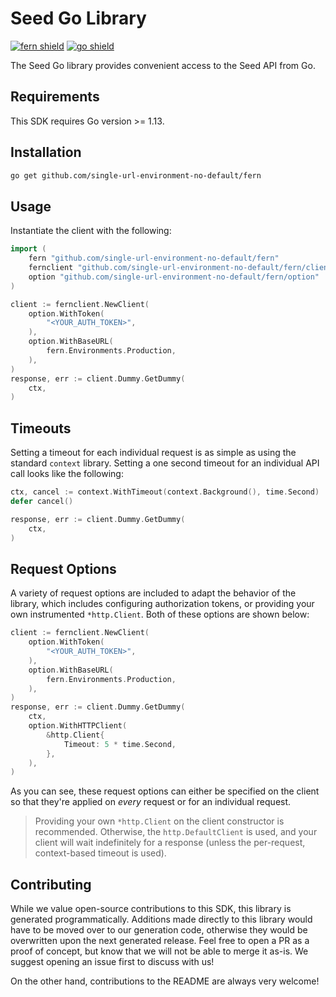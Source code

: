 # Seed Go Library

[![fern shield](https://img.shields.io/badge/%F0%9F%8C%BF-SDK%20generated%20by%20Fern-brightgreen)](https://github.com/fern-api/fern)
[![go shield](https://img.shields.io/badge/go-docs-blue)](https://pkg.go.dev/github.com/single-url-environment-no-default/fern)

The Seed Go library provides convenient access to the Seed API from Go.

## Requirements

This SDK requires Go version >= 1.13.

## Installation

```sh
go get github.com/single-url-environment-no-default/fern
```

## Usage

Instantiate the client with the following:

```go
import (
	fern "github.com/single-url-environment-no-default/fern"
	fernclient "github.com/single-url-environment-no-default/fern/client"
	option "github.com/single-url-environment-no-default/fern/option"
)

client := fernclient.NewClient(
	option.WithToken(
		"<YOUR_AUTH_TOKEN>",
	),
	option.WithBaseURL(
		fern.Environments.Production,
	),
)
response, err := client.Dummy.GetDummy(
	ctx,
)
```

## Timeouts

Setting a timeout for each individual request is as simple as
using the standard `context` library. Setting a one second timeout
for an individual API call looks like the following:

```go
ctx, cancel := context.WithTimeout(context.Background(), time.Second)
defer cancel()

response, err := client.Dummy.GetDummy(
	ctx,
)
```

## Request Options

A variety of request options are included to adapt the behavior of the library,
which includes configuring authorization tokens, or providing your own instrumented
`*http.Client`. Both of these options are shown below:

```go
client := fernclient.NewClient(
	option.WithToken(
		"<YOUR_AUTH_TOKEN>",
	),
	option.WithBaseURL(
		fern.Environments.Production,
	),
)
response, err := client.Dummy.GetDummy(
	ctx,
	option.WithHTTPClient(
		&http.Client{
			Timeout: 5 * time.Second,
		},
	),
)
```
As you can see, these request options can either be specified on the client so that
they're applied on _every_ request or for an individual request.

> Providing your own `*http.Client` on the client constructor is recommended. Otherwise,
> the `http.DefaultClient` is used, and your client will wait indefinitely for a response
> (unless the per-request, context-based timeout is used).


## Contributing

While we value open-source contributions to this SDK, this library is generated programmatically.
Additions made directly to this library would have to be moved over to our generation code,
otherwise they would be overwritten upon the next generated release. Feel free to open a PR as
a proof of concept, but know that we will not be able to merge it as-is. We suggest opening
an issue first to discuss with us!

On the other hand, contributions to the README are always very welcome!